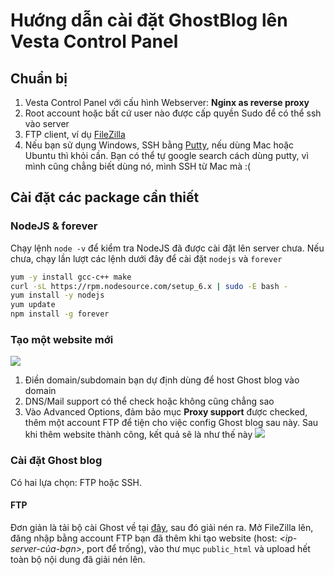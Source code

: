 # Hướng dẫn cài đặt GhostBlog lên Vesta Control Panel
## Chuẩn bị
1. Vesta Control Panel với cấu hình Webserver: **Nginx as reverse proxy**
2. Root account hoặc bất cứ user nào được cấp quyền Sudo để có thể ssh vào server
3. FTP client, ví dụ [FileZilla](https://filezilla-project.org/download.php)
4. Nếu bạn sử dụng Windows, SSH bằng [Putty](http://www.putty.org/), nếu dùng Mac hoặc Ubuntu thì khỏi cần. Bạn có thể tự google search cách dùng putty, vì mình cũng chẳng biết dùng nó, mình SSH từ Mac mà :(
## Cài đặt các package cần thiết
### NodeJS & forever
Chạy lệnh `node -v` để kiểm tra NodeJS đã được cài đặt lên server chưa. Nếu chưa, chạy lần lượt các lệnh dưới đây để cài đặt `nodejs` và `forever`
```bash
yum -y install gcc-c++ make
curl -sL https://rpm.nodesource.com/setup_6.x | sudo -E bash -
yum install -y nodejs
yum update
npm install -g forever
```
### Tạo một website mới
![](http://i.imgur.com/CRrH0Oo.png)
1. Điền domain/subdomain bạn dự định dùng để host Ghost blog vào domain
2. DNS/Mail support có thể check hoặc không cũng chẳng sao
3. Vào Advanced Options, đảm bảo mục **Proxy support** được checked, thêm một account FTP để tiện cho việc config Ghost blog sau này.
Sau khi thêm website thành công, kết quả sẽ là như thế này
![](http://i.imgur.com/sABg0pD.png)
### Cài đặt Ghost blog
Có hai lựa chọn: FTP hoặc SSH.
#### FTP
Đơn giản là tải bộ cài Ghost về tại [đây](https://ghost.org/zip/ghost-latest.zip), sau đó giải nén ra.
Mở FileZilla lên, đăng nhập bằng account FTP bạn đã thêm khi tạo website (host: *<ip-server-của-bạn>*, port để trống), vào thư mục `public_html` và upload hết toàn bộ nội dung đã giải nén lên.

